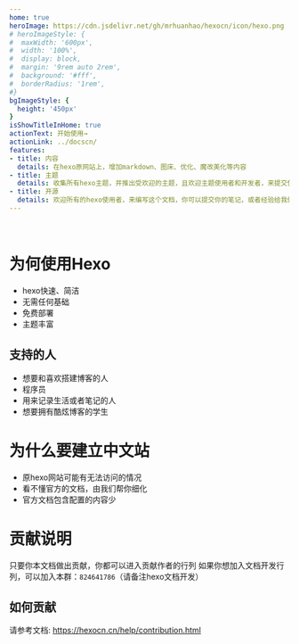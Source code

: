 ```yaml
---
home: true
heroImage: https://cdn.jsdelivr.net/gh/mrhuanhao/hexocn/icon/hexo.png
# heroImageStyle: {
#  maxWidth: '600px',
#  width: '100%',
#  display: block,
#  margin: '9rem auto 2rem',
#  background: '#fff',
#  borderRadius: '1rem',
#}
bgImageStyle: {
  height: '450px'
}
isShowTitleInHome: true
actionText: 开始使用→
actionLink: ../docscn/
features:
- title: 内容
  details: 在hexo原网站上，增加markdown、图床、优化、魔改美化等内容
- title: 主题
  details: 收集所有hexo主题，并推出受欢迎的主题，且欢迎主题使用者和开发者，来提交使用技巧
- title: 开源
  details: 欢迎所有的hexo使用者，来编写这个文档，你可以提交你的笔记，或者经验给我们
---
```


<br>

# 为何使用Hexo
* hexo快速、简洁
* 无需任何基础
* 免费部署
* 主题丰富

## 支持的人
* 想要和喜欢搭建博客的人
* 程序员
* 用来记录生活或者笔记的人
* 想要拥有酷炫博客的学生

# 为什么要建立中文站
- 原hexo网站可能有无法访问的情况
- 看不懂官方的文档，由我们帮你细化
- 官方文档包含配置的内容少


# 贡献说明
只要你本文档做出贡献，你都可以进入贡献作者的行列
如果你想加入文档开发行列，可以加入本群：`824641786`（请备注hexo文档开发）

## 如何贡献
请参考文档: <https://hexocn.cn/help/contribution.html>
